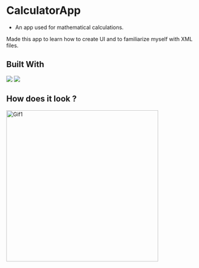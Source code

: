 # CalculatorApp

- An app used for mathematical calculations.

Made this app to learn how to create UI and to familiarize myself with XML files.

## Built With 

<code><img src="https://www.vectorlogo.zone/logos/kotlinlang/kotlinlang-ar21.svg"></code>
<code><img src="https://www.vectorlogo.zone/logos/android/android-ar21.svg"></code>

## How does it look ?

<p>
<img height= "400" src="https://media.giphy.com/media/iEoOaCUGGHXPX5vjno/giphy.gif" alt="Gif1" />
</p>
